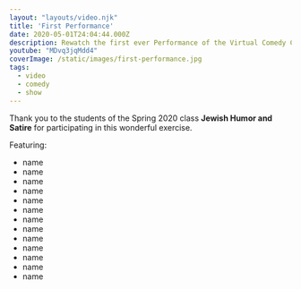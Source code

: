 ```yaml
---
layout: "layouts/video.njk"
title: 'First Performance'
date: 2020-05-01T24:04:44.000Z
description: Rewatch the first ever Performance of the Virtual Comedy Cafe
youtube: "MDvq3jqMdd4"
coverImage: /static/images/first-performance.jpg
tags:
  - video
  - comedy
  - show
---
```

Thank you to the students of the Spring 2020 class **Jewish Humor and Satire** for participating in this wonderful exercise.

Featuring:
  - name
  - name
  - name
  - name
  - name
  - name
  - name
  - name
  - name
  - name
  - name
  - name
  - name
